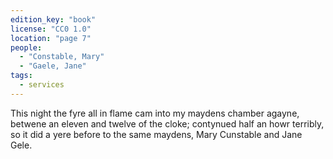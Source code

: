 ```yaml
---
edition_key: "book"
license: "CC0 1.0"
location: "page 7"
people:
  - "Constable, Mary"
  - "Gaele, Jane"
tags:
  - services
---
```

This
night the fyre all in flame cam into my maydens chamber agayne,
betwene an eleven and twelve of the cloke; contynued half an
howr terribly, so it did a yere before to the same maydens, Mary
Cunstable and Jane Gele.
